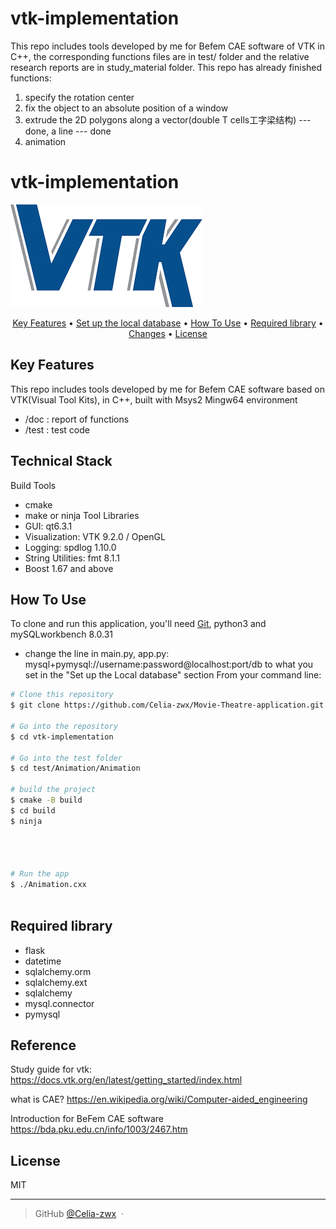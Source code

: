 # vtk-implementation
This repo includes tools developed by me for Befem CAE software of VTK in C++, the corresponding functions files are in test/ folder and the relative research reports are in study_material folder.
This repo has already finished functions:
1. specify the rotation center
2. fix the object to an absolute position of a window
3. extrude the 2D polygons along a vector(double T cells工字梁结构) --- done, a line --- done
4. animation
# vtk-implementation

<img src="/vtk_logo.png" alt="Alt text" title="VTK">

<p align="center">
  <a href="#key-features">Key Features</a> •
  <a href="#techinal-stack">Set up the local database</a> •
  <a href="#how-to-use">How To Use</a> •
  <a href="#required-library">Required library</a> •
  <a href="#changes">Changes</a> •
  <a href="#license">License</a>
</p>



## Key Features

This repo includes tools developed by me for Befem CAE software based on VTK(Visual Tool Kits), in C++, built with Msys2 Mingw64 environment

* /doc : report of functions
* /test : test code

## Technical Stack
Build Tools
* cmake
* make or ninja
Tool Libraries
* GUI: qt6.3.1
* Visualization: VTK 9.2.0 / OpenGL
* Logging: spdlog 1.10.0
* String Utilities: fmt 8.1.1
* Boost 1.67 and above


## How To Use

To clone and run this application, you'll need [Git](https://git-scm.com), python3 and mySQLworkbench 8.0.31

* change the line in main.py, app.py: mysql+pymysql://username:password@localhost:port/db to what you set in the "Set up the Local database" section
From your command line:

```bash
# Clone this repository
$ git clone https://github.com/Celia-zwx/Movie-Theatre-application.git

# Go into the repository
$ cd vtk-implementation

# Go into the test folder
$ cd test/Animation/Animation

# build the project
$ cmake -B build
$ cd build
$ ninja




# Run the app
$ ./Animation.cxx



```



## Required library
* flask 
* datetime
* sqlalchemy.orm
* sqlalchemy.ext
* sqlalchemy
* mysql.connector
* pymysql

## Reference
 Study guide for vtk:
https://docs.vtk.org/en/latest/getting_started/index.html

 what is CAE?
https://en.wikipedia.org/wiki/Computer-aided_engineering

 Introduction for BeFem CAE software
https://bda.pku.edu.cn/info/1003/2467.htm


## License

MIT

---

> GitHub [@Celia-zwx](https://github.com/Celia-zwx) &nbsp;&middot;&nbsp;



